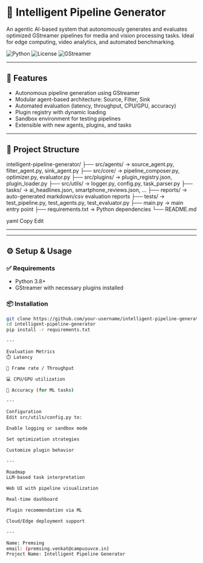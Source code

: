 # 🧠 Intelligent Pipeline Generator

An agentic AI-based system that autonomously generates and evaluates optimized GStreamer pipelines for media and vision processing tasks. Ideal for edge computing, video analytics, and automated benchmarking.

![Python](https://img.shields.io/badge/Python-3.8%2B-blue?logo=python)
![License](https://img.shields.io/badge/License-MIT-green)
![GStreamer](https://img.shields.io/badge/GStreamer-Supported-orange)

---

## 🚀 Features
- Autonomous pipeline generation using GStreamer
- Modular agent-based architecture: Source, Filter, Sink
- Automated evaluation (latency, throughput, CPU/GPU, accuracy)
- Plugin registry with dynamic loading
- Sandbox environment for testing pipelines
- Extensible with new agents, plugins, and tasks

---

## 📂 Project Structure
intelligent-pipeline-generator/ ├── src/agents/ → source_agent.py, filter_agent.py, sink_agent.py ├── src/core/ → pipeline_composer.py, optimizer.py, evaluator.py ├── src/plugins/ → plugin_registry.json, plugin_loader.py ├── src/utils/ → logger.py, config.py, task_parser.py ├── tasks/ → ai_headlines.json, smartphone_reviews.json, ... ├── reports/ → auto-generated markdown/csv evaluation reports ├── tests/ → test_pipeline.py, test_agents.py, test_evaluator.py ├── main.py → main entry point ├── requirements.txt → Python dependencies └── README.md

yaml
Copy
Edit

---


---

## ⚙️ Setup & Usage

### ✅ Requirements
- Python 3.8+
- GStreamer with necessary plugins installed

### 📦 Installation
```bash
git clone https://github.com/your-username/intelligent-pipeline-generator.git
cd intelligent-pipeline-generator
pip install -r requirements.txt

---

Evaluation Metrics
⏱️ Latency

🔄 Frame rate / Throughput

💻 CPU/GPU utilization

🎯 Accuracy (for ML tasks)

---

Configuration
Edit src/utils/config.py to:

Enable logging or sandbox mode

Set optimization strategies

Customize plugin behavior

---

Roadmap
LLM-based task interpretation

Web UI with pipeline visualization

Real-time dashboard

Plugin recommendation via ML

Cloud/Edge deployment support

---

Name: Premsing
email: (premsing.venkat@campusuvce.in)
Project Name: Intelligent Pipeline Generator

